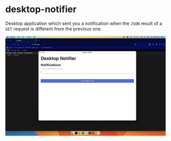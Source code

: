 # desktop-notifier

Desktop application which sent you a notification when the `JSON` result of a `GET` request is different from the previous one.

![Alt Text](https://raw.githubusercontent.com/maxgfr/desktop-notifier/main/.github/assets/res.gif)
